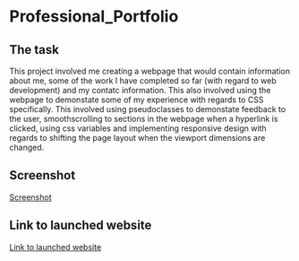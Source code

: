 # Professional_Portfolio

## The task

This project involved me creating a webpage that would contain information about me, some of the work I have completed so far (with regard to web development) and my contatc information. This also involved using the webpage to demonstate some of my experience with regards to CSS specifically. This involved using pseudoclasses to demonstate feedback to the user, smoothscrolling to sections in the webpage when a hyperlink is clicked, using css variables and implementing responsive design with regards to shifting the page layout when the viewport dimensions are changed.

## Screenshot

[Screenshot](./assets/images/Homework-Screenshot.png)

## Link to launched website

[Link to launched website](https://kevinjr1998.github.io/Professional_Portfolio/)